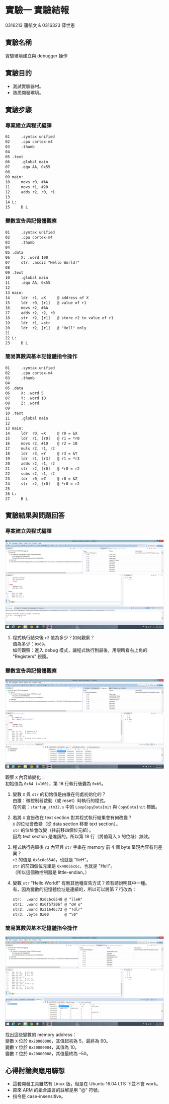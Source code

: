 # 實驗一 實驗結報 #

0316213 蒲郁文 & 0316323 薛世恩

## 實驗名稱 ##

實驗環境建立與 debugger 操作

## 實驗目的 ##

* 測試實驗器材。
* 熟悉開發環境。

## 實驗步驟 ##

### 專案建立與程式編譯 ###

```assembly
01     .syntax unified
02     .cpu cortex-m4
03     .thumb
04
05 .text
06     .global main
07     .equ AA, 0x55
08
09 main:
10     movs r0, #AA
11     movs r1, #20
12     adds r2, r0, r1
13
14 L:
15     B L
```

### 變數宣告與記憶體觀察 ###

```assembly
01     .syntax unified
02     .cpu cortex-m4
03     .thumb
04
05 .data
06     X: .word 100
07     str: .asciz "Hello World!"
08
09 .text
10     .global main
11     .equ AA, 0x55
12
13 main:
14     ldr  r1, =X     @ address of X
15     ldr  r0, [r1]   @ value of r1
16     movs r2, #AA
17     adds r2, r2, r0
18     str  r2, [r1]   @ store r2 to value of r1
19     ldr  r1, =str
20     ldr  r2, [r1]   @ "Hell" only
21
22 L:
23     B L
```

### 簡易算數與基本記憶體指令操作 ###

```assembly
01     .syntax unified
02     .cpu cortex-m4
03     .thumb
04
05 .data
06     X: .word 5
07     Y: .word 10
08     Z: .word
09
10 .text
11     .global main
12
13 main:
14     ldr  r0, =X     @ r0 = &X
15     ldr  r1, [r0]   @ r1 = *r0
16     movs r2, #10    @ r2 = 10
17     muls r2, r1, r2
18     ldr  r3, =Y     @ r3 = &Y
19     ldr  r1, [r3]   @ r1 = *r3
20     adds r2, r1, r2
21     str  r2, [r0]   @ *r0 = r2
22     subs r2, r1, r2
23     ldr  r0, =Z     @ r0 = &Z
24     str  r2, [r0]   @ *r0 = r2
25
26 L:
27     B L
```

## 實驗結果與問題回答 ##

### 專案建立與程式編譯 ###

![p1a](p1a.png)

1. 程式執行結束後 `r2` 值為多少？如何觀察？  
   值為多少：`0x69`。  
   如何觀察：進入 debug 模式，讓程式執行到最後，用眼睛看右上角的 "Registers" 視窗。

### 變數宣告與記憶體觀察 ###

![p2a](p2a.png)

觀察 `X` 內容值變化：  
初始值為 `0x64 (=100)`，第 18 行執行後變為 `0xb9`。

1. 變數 `X` 與 `str` 的初始值是由誰在何處初始化的？  
   由誰：微控制器啟動（或 reset）時執行的程式。  
   在何處：`startup_stm32.s` 中的 `LoopCopyDataInit` 與 `CopyDataInit` 標籤。

2. 若將 `X` 宣告改在 text section 對其程式執行結果會有何改變？  
   `X` 的位址會改變（從 data section 移至 text section）。  
   `str` 的位址會改變（往前移四個位元組）。  
   因為 text section 是唯讀的，所以第 18 行（將值寫入 `X` 的位址）無效。

3. 程式執行完畢後 `r2` 內容與 `str` 字串在 memory 前 4 個 byte 呈現內容有何差異？  
   `r2` 的值是 `0x6c6c6548`，也就是 "lleH"。  
   `str` 的前四個位元組是 `0x48656c6c`，也就是 "Hell"。  
   （所以這個微控制器是 little-endian。）

4. 變數 `str` "Hello World!" 有無其他種宣告方式？若有請說明其中一種。  
   有，因為變數的記憶體位址是連續的，所以可以將第 7 行改為：  
   ```assembly
   str:  .word 0x6c6c6548 @ "lleH"
   str1: .word 0x6f57206f @ "oW o"
   str2: .word 0x21646c72 @ "!dlr"
   str3: .byte 0x00       @ "\0"
   ```

### 簡易算數與基本記憶體指令操作 ###

![p3a](p3a.png)

找出這些變數的 memory address：  
變數 `X` 位於 `0x20000000`，其值起初為 5，最終為 60。  
變數 `Y` 位於 `0x20000004`，其值為 10。  
變數 `Z` 位於 `0x20000008`，其值最終為 -50。

## 心得討論與應用聯想 ##

* 這套開發工具雖然有 Linux 版，但是在 Ubuntu 16.04 LTS 下並不會 work。
* 原來 ARM 的組合語言的註解是用 "@" 符號。
* 指令是 case-insensitive。
